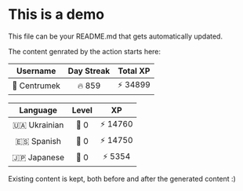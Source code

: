 # This is a demo

This file can be your README.md that gets automatically updated.

The content genrated by the action starts here:

<!--START_SECTION:duolingoStats-->
<!-- Automatically generated with https://github.com/centrumek/duolingo-readme-stats-->

| Username | Day Streak | Total XP |
|:---:|:---:|:---:|
| 👤 Centrumek | 🔥 859 | ⚡ 34899 |

| Language | Level | XP |
|:---:|:---:|:---:|
| 🇺🇦 Ukrainian | 👑 0 | ⚡ 14760 |
| 🇪🇸 Spanish | 👑 0 | ⚡ 14750 |
| 🇯🇵 Japanese | 👑 0 | ⚡ 5354 |

<!--END_SECTION:duolingoStats-->

Existing content is kept, both before and after the generated content :)